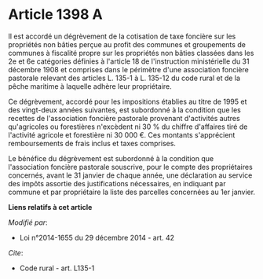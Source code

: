 # Article 1398 A

Il est accordé un dégrèvement de la cotisation de taxe foncière sur les propriétés non bâties perçue au profit des communes
et groupements de communes à fiscalité propre sur les propriétés non bâties classées dans les 2e et 6e catégories définies à
l'article 18 de l'instruction ministérielle du 31 décembre 1908 et comprises dans le périmètre d'une association foncière
pastorale relevant des articles L. 135-1 à L. 135-12 du code rural et de la pêche maritime à laquelle adhère leur
propriétaire. 

Ce dégrèvement, accordé pour les impositions établies au titre de 1995 et des  vingt-deux années suivantes, est subordonné à
la condition que les recettes de l'association foncière pastorale provenant d'activités autres qu'agricoles ou forestières
n'excèdent ni 30 % du chiffre d'affaires tiré de l'activité agricole et forestière ni 30 000 €. Ces montants s'apprécient
remboursements de frais inclus et taxes comprises. 

Le bénéfice du dégrèvement est subordonné à la condition que l'association foncière pastorale souscrive, pour le compte des
propriétaires concernés, avant le 31 janvier de chaque année, une déclaration au service des impôts assortie des
justifications nécessaires, en indiquant par commune et par propriétaire la liste des parcelles concernées au 1er janvier.

**Liens relatifs à cet article**

_Modifié par_:

  - Loi n°2014-1655 du 29 décembre 2014 - art. 42

_Cite_:

  - Code rural - art. L135-1
